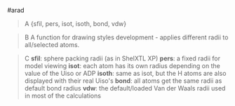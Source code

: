 #arad

>A {sfil, pers, isot, isoth, bond, vdw}

>B A function for drawing styles development - applies different radii to all/selected atoms.

>C **sfil**: sphere packing radii (as in ShelXTL XP)
**pers**: a fixed radii for model viewing
**isot**: each atom has its own radius depending on the value of the Uiso or ADP
**isoth**: same as isot, but the H atoms are also displayed with their real Uiso's
**bond**: all atoms get the same radii as default bond radius
**vdw**: the default/loaded Van der Waals radii used in most of the calculations

